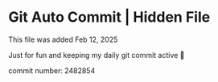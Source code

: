 # Git Auto Commit | Hidden File

This file was added Feb 12, 2025

Just for fun and keeping my daily git commit active 🤪

commit number: 2482854
